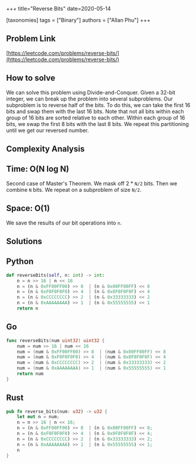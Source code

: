 +++
title="Reverse Bits"
date=2020-05-14

[taxonomies]
tags = ["Binary"]
authors = ["Allan Phu"]
+++

## Problem Link

[https://leetcode.com/problems/reverse-bits/](https://leetcode.com/problems/reverse-bits/)

## How to solve

We can solve this problem using Divide-and-Conquer. Given a 32-bit integer, we can break up the problem into several subproblems. Our subproblem is to reverse half of the bits. To do this, we can take the first 16 bits and swap them with the last 16 bits. Note that not all bits within each group of 16 bits are sorted relative to each other. Within each group of 16 bits, we swap the first 8 bits with the last 8 bits. We repeat this partitioning until we get our reversed number.

## Complexity Analysis

## Time: O(N log N)

Second case of Master's Theorem. We mask off 2 * `N/2` bits. Then we combine `N` bits. We repeat on a subproblem of size `N/2`.

## Space: O(1)

We save the results of our bit operations into `n`.

## Solutions

## Python

``` python
def reverseBits(self, n: int) -> int:
    n = n >> 16 | n << 16
    n = (n & 0xFF00FF00) >> 8  | (n & 0x00FF00FF) << 8
    n = (n & 0xF0F0F0F0) >> 4  | (n & 0x0F0F0F0F) << 4
    n = (n & 0xCCCCCCCC) >> 2  | (n & 0x33333333) << 2
    n = (n & 0xAAAAAAAA) >> 1  | (n & 0x55555555) << 1
    return n
```

## Go

``` go
func reverseBits(num uint32) uint32 {
    num = num >> 16 | num << 16
    num = (num & 0xFF00FF00) >> 8  | (num & 0x00FF00FF) << 8
    num = (num & 0xF0F0F0F0) >> 4  | (num & 0x0F0F0F0F) << 4
    num = (num & 0xCCCCCCCC) >> 2  | (num & 0x33333333) << 2
    num = (num & 0xAAAAAAAA) >> 1  | (num & 0x55555555) << 1
    return num
}
```

## Rust

``` rust
pub fn reverse_bits(num: u32) -> u32 {
    let mut n = num;
    n = n >> 16 | n << 16;
    n = (n & 0xFF00FF00) >> 8  | (n & 0x00FF00FF) << 8;
    n = (n & 0xF0F0F0F0) >> 4  | (n & 0x0F0F0F0F) << 4;
    n = (n & 0xCCCCCCCC) >> 2  | (n & 0x33333333) << 2;
    n = (n & 0xAAAAAAAA) >> 1  | (n & 0x55555555) << 1;
    n
}
```
